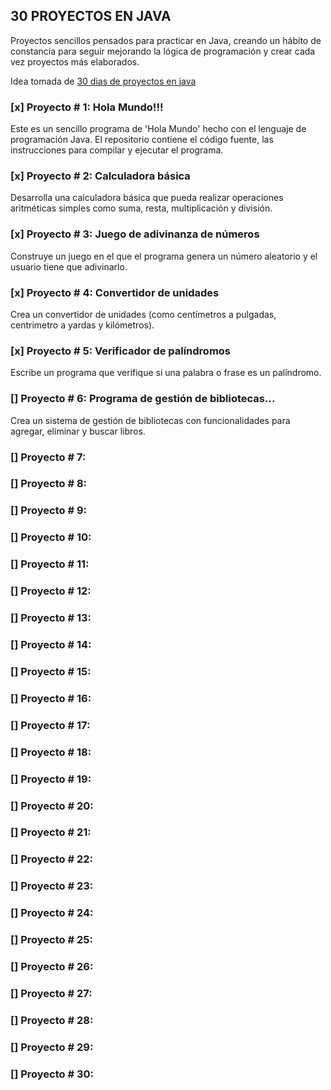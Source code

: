 ## 30 PROYECTOS EN JAVA

Proyectos sencillos pensados para practicar en Java, creando un hábito de constancia para seguir mejorando la lógica de programación y crear cada vez proyectos más elaborados.

Idea tomada de [30 dias de proyectos en java](https://github.com/Trycatch-tv/30-dias-de-proyectos-en-java/tree/main)

### [x] Proyecto # 1: Hola Mundo!!!
Este es un sencillo programa de 'Hola Mundo' hecho con el lenguaje de programación Java. El repositorio contiene el código fuente, las instrucciones para compilar y ejecutar el programa.

### [x] Proyecto # 2: Calculadora básica
Desarrolla una calculadora básica que pueda realizar operaciones aritméticas simples como suma, resta, multiplicación y división.

### [x] Proyecto # 3: Juego de adivinanza de números
Construye un juego en el que el programa genera un número aleatorio y el usuario tiene que adivinarlo.

### [x] Proyecto # 4: Convertidor de unidades
Crea un convertidor de unidades (como centímetros a pulgadas, centrimetro a yardas y kilómetros).

### [x] Proyecto # 5: Verificador de palíndromos
Escribe un programa que verifique si una palabra o frase es un palíndromo.

### [] Proyecto # 6: Programa de gestión de bibliotecas...
Crea un sistema de gestión de bibliotecas con funcionalidades para agregar, eliminar y buscar libros.

### [] Proyecto # 7: 
### [] Proyecto # 8: 
### [] Proyecto # 9: 
### [] Proyecto # 10:
### [] Proyecto # 11:
### [] Proyecto # 12:
### [] Proyecto # 13:
### [] Proyecto # 14:
### [] Proyecto # 15:
### [] Proyecto # 16:
### [] Proyecto # 17:
### [] Proyecto # 18:
### [] Proyecto # 19:
### [] Proyecto # 20:
### [] Proyecto # 21:
### [] Proyecto # 22:
### [] Proyecto # 23:
### [] Proyecto # 24:
### [] Proyecto # 25:
### [] Proyecto # 26:
### [] Proyecto # 27:
### [] Proyecto # 28:
### [] Proyecto # 29:
### [] Proyecto # 30: